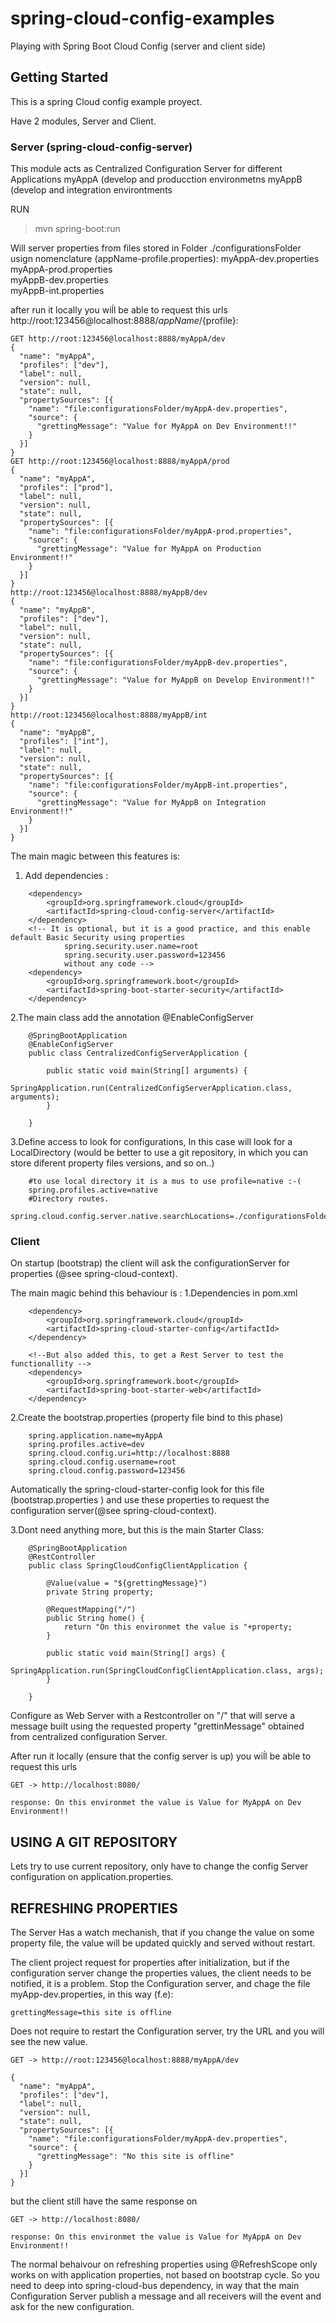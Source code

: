 # spring-cloud-config-examples
Playing with Spring Boot Cloud Config (server and client side)

## Getting Started

This is a spring Cloud config example proyect.

Have 2 modules, Server and Client.

### Server (spring-cloud-config-server)

This module acts as Centralized Configuration Server for different Applications 
myAppA  (develop and producction environmetns
myAppB  (develop and integration environtments

RUN
>mvn spring-boot:run

Will server properties from files stored in Folder ./configurationsFolder usign nomenclature (appName-profile.properties):
myAppA-dev.properties  
myAppA-prod.properties  
myAppB-dev.properties  
myAppB-int.properties

after run it locally you wiĺl be able to request this urls  http://root:123456@localhost:8888/${appName}/${profile}:
```
GET http://root:123456@localhost:8888/myAppA/dev
{
  "name": "myAppA",
  "profiles": ["dev"],
  "label": null,
  "version": null,
  "state": null,
  "propertySources": [{
    "name": "file:configurationsFolder/myAppA-dev.properties",
    "source": {
      "grettingMessage": "Value for MyAppA on Dev Environment!!"
    }
  }]
}
GET http://root:123456@localhost:8888/myAppA/prod
{
  "name": "myAppA",
  "profiles": ["prod"],
  "label": null,
  "version": null,
  "state": null,
  "propertySources": [{
    "name": "file:configurationsFolder/myAppA-prod.properties",
    "source": {
      "grettingMessage": "Value for MyAppA on Production Environment!!"
    }
  }]
}
http://root:123456@localhost:8888/myAppB/dev
{
  "name": "myAppB",
  "profiles": ["dev"],
  "label": null,
  "version": null,
  "state": null,
  "propertySources": [{
    "name": "file:configurationsFolder/myAppB-dev.properties",
    "source": {
      "grettingMessage": "Value for MyAppB on Develop Environment!!"
    }
  }]
}
http://root:123456@localhost:8888/myAppB/int
{
  "name": "myAppB",
  "profiles": ["int"],
  "label": null,
  "version": null,
  "state": null,
  "propertySources": [{
    "name": "file:configurationsFolder/myAppB-int.properties",
    "source": {
      "grettingMessage": "Value for MyAppB on Integration Environment!!"
    }
  }]
}
```
The main magic between this features is:
1. Add dependencies :
```	
	<dependency>
		<groupId>org.springframework.cloud</groupId>
		<artifactId>spring-cloud-config-server</artifactId>
	</dependency>
	<!-- It is optional, but it is a good practice, and this enable default Basic Security using properties 
			spring.security.user.name=root
			spring.security.user.password=123456
			without any code -->
	<dependency>
	    <groupId>org.springframework.boot</groupId>
	    <artifactId>spring-boot-starter-security</artifactId>
	</dependency>
```
2.The main class add the annotation @EnableConfigServer
```
	@SpringBootApplication
	@EnableConfigServer
	public class CentralizedConfigServerApplication {

		public static void main(String[] arguments) {
		SpringApplication.run(CentralizedConfigServerApplication.class, arguments);
	    }

	}
```
3.Define access to look for configurations, In this case will look for a LocalDirectory (would be better to use a git repository, in which you can store diferent property files versions, and so on..)
```
	#to use local directory it is a mus to use profile=native :-(
	spring.profiles.active=native    
	#Directory routes.
	spring.cloud.config.server.native.searchLocations=./configurationsFolder
```

### Client
On startup (bootstrap) the client will ask the configurationServer for properties (@see spring-cloud-context).

The main magic behind this behaviour is :
1.Dependencies in pom.xml

```
	<dependency>
		<groupId>org.springframework.cloud</groupId>
		<artifactId>spring-cloud-starter-config</artifactId>
	</dependency>

	<!--But also added this, to get a Rest Server to test the functionallity -->
	<dependency>
		<groupId>org.springframework.boot</groupId>
		<artifactId>spring-boot-starter-web</artifactId>
	</dependency>
```

2.Create the bootstrap.properties (property file bind to this phase)

```
	spring.application.name=myAppA
	spring.profiles.active=dev
	spring.cloud.config.uri=http://localhost:8888
	spring.cloud.config.username=root
	spring.cloud.config.password=123456
```

Automatically the spring-cloud-starter-config look for this file (bootstrap.properties ) and use these properties to request the configuration server(@see spring-cloud-context).

3.Dont need anything more, but this is the main Starter Class:
```
	@SpringBootApplication
	@RestController
	public class SpringCloudConfigClientApplication {

		@Value(value = "${grettingMessage}")
		private String property;
		
		@RequestMapping("/")
	    public String home() {
	        return "On this environmet the value is "+property;
	    }
		
		public static void main(String[] args) {
			SpringApplication.run(SpringCloudConfigClientApplication.class, args);
		}

	}
```

Configure as Web Server with a Restcontroller on "/" that will serve a message built using the requested property "grettinMessage" obtained from centralized configuration Server.

After run it locally (ensure that the config server is up) you wiĺl be able to request this urls  

```
GET -> http://localhost:8080/	

response: On this environmet the value is Value for MyAppA on Dev Environment!!
```


## USING A GIT REPOSITORY
Lets try to use current repository, only have to change the config Server configuration on application.properties.



## REFRESHING PROPERTIES
The Server
Has a watch mechanish, that if you change the value on some property file, the value will be updated quickly and served without restart.

The client project request for properties after initialization, but if the configuration server change the properties values, the client needs to be notified, it is a problem.
Stop the Configuration server, and chage the file myApp-dev.properties, in this way (f.e):

```
grettingMessage=this site is offline
```
Does not require to restart the Configuration server, try the URL and you will see the new value. 

```
GET -> http://root:123456@localhost:8888/myAppA/dev

{
  "name": "myAppA",
  "profiles": ["dev"],
  "label": null,
  "version": null,
  "state": null,
  "propertySources": [{
    "name": "file:configurationsFolder/myAppA-dev.properties",
    "source": {
      "grettingMessage": "No this site is offline"
    }
  }]
}
```

but the client still have the same response on 


```
GET -> http://localhost:8080/	

response: On this environmet the value is Value for MyAppA on Dev Environment!!
```
The normal behaivour on refreshing properties using @RefreshScope only works on with application properties, not based on bootstrap cycle. So you need to deep into spring-cloud-bus dependency, in way that the main Configuration Server publish a message and all receivers will the event and ask for the new configuration.





